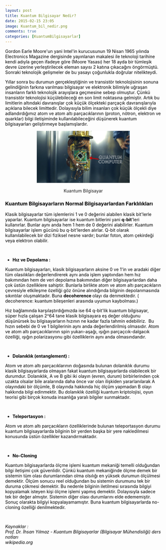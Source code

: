 ```yaml
---
layout: post
title: Kuantum Bilgisayar Nedir?
date: 2015-02-15 23:05
image: Kuantum_bil_nedir.png
comments: true
categories: [KuantumBilgisayarlar]
---
```

<p class="firstHeading" lang="tr"><span style="color:#000000;">Gordon Earle Moore'un yani Intel'in kurucusunun 19 Nisan 1965 yılında Electronics Magazine dergisinde yayınlanan makalesi ile teknoloji tarihine kendi adıyla geçen ifadeye göre (Moore Yasası) her 18 ayda bir tümleşik devre üzerine yerleştirilecek eleman sayısı 2 katına çıkacağını öngörmüştü. Sonraki teknolojik gelişmeler de bu yasayı çoğunlukla doğrular nitelikteydi.</span></p>
<p class="firstHeading" lang="tr"><span style="color:#000000;">Yıllar sonra bu durumun gerçekleştiğinin ve transistör teknolojisinin sonuna gelindiğinin farkına varılması bilgisayar ve elektronik bilimiyle uğraşan insanların farklı teknolojik arayışlara geçmesine sebep olmuştur. Çünkü transistör teknolojisi küçülebileceği en son limit noktasına gelmiştir. Artık bu limitlerin altındaki davranışlar çok küçük ölçekteki parçaçık davranışlarıyla açıklana bilecek limittedir. Dolayısıyla bilim insanları çok küçük ölçekli diye adlandırdığımız atom ve atom altı parçacıklarının (proton, nötron, elektron ve quarklar) bilgi iletişiminde kullanılabileceğini düşünerek kuantum bilgisayarları geliştirmeye başlamışlardır.  </span></p>

<center>
<a href="/images/kuantum-bilgisayar.jpg"><img class="size-medium wp-image-454" src="/images/kuantum-bilgisayar.jpg" alt="Kuantum Bilgisayar" width="300" height="168" /></a> <p>Kuantum Bilgisayar</p>
</center>
<h3><span style="color:#000000;"><strong>Kuantum Bilgisayarların Normal Bilgisayarlardan Farklılıkları </strong></span></h3>
<span style="color:#000000;">Klasik bilgisayarlar tüm işlemlerini 1 ve 0 değerini alabilen klasik bit'lerle yaparlar. Kuantum bilgisayarlar ise kuantum bitlerini yani <strong>q-bit</strong>'leri kullanırlar. Bunlar aynı anda hem 1 hem de 0 değerini alabilirler. Kuantum bilgisayarlar işlem gücünü bu q-bit'lerden alırlar. Q-bit olarak kullanılabilecek bir dizi fiziksel nesne vardır; bunlar foton, atom çekirdeği veya elektron olabilir. </span>

&nbsp;
<ul>
 	<li><span style="color:#000000;"><strong>Hız ve Depolama : </strong></span></li>
</ul>
<span style="color:#000000;">Kuantum bilgisayarları, klasik bilgisayarların aksine 0 ve 1'in ve aradaki diğer tüm olasılıkları değerlendirerek aynı anda işlem yaptıından hem hız bakımından hem de veri depolama bakımından diğer bilgisayarlardan daha çok üstün özelliklere sahiptir. Bunlarla birlikte atom ve atom altı parçacıkların çevresiyle etkileşme özelliği göz önüne alındığında bilginin depolanmasında sıkıntılar oluşmaktadır. Buna <strong>decoherence </strong>olayı da denmektedir. ( decoherence: kuantum bileşenleri arasında uyumun kaybolması.)</span>

<span style="color:#000000;">Hız bağlamında karşılaştırdığımızda ise 64 q-bit'lik kuantum bilgisayar, süper hızla çalışan 2^64 tane klasik bilgisayara eş değer olduğunu düşünürsek bu bilgisayarların hızının ne kadar fazla tahmin edebiliriz.  Bu hızın sebebi de 0 ve 1 bilgilerinin aynı anda değerlendirilmiş olmasıdır. Atom ve atom altı parçacıklarının spin yukarı-aşağı, ışığın parçaçcık-dalgacık özelliği, ışığın polarizasyonu gibi özelliklerin aynı anda olmasındandır.</span>

&nbsp;
<ul>
 	<li style="text-align:justify;"><span style="color:#000000;"><strong>Dolanıklık (entanglement) :</strong></span></li>
</ul>
<span style="color:#000000;">Atom ve atom altı parçacıklarının doğasında bulunan dolanıklık durumu klasik bilgisayarlarda olmayan fakat kuantum bilgisayarlarda olabilecek bir durumdur. Dolanıklık, A ve B gibi iki olayın (evren, durum) birbirlerinden çok uzakta olsalar bile aralarında daha önce var olan ilişkiden yararlanılarak A olayındaki bir ölçümle, B olayında hakkında hiç ölçüm yapmadan B olayı hakkında bilgi edinmektir. Bu dolanıklık özelliği kuantum kriptolojisi, oyun teorisi gibi birçok konuda insanlığa yaralı bilgiler sunmaktadır.</span>

&nbsp;
<ul>
 	<li><span style="color:#000000;"><strong>Teleportasyon :</strong></span></li>
</ul>
<span style="color:#000000;">Atom ve atom altı parçacıkların özelliklerinde bulunan teleportasyon durumu kuantum bilgisayarlarda bilginin bir yerden başka bir yere nakledilmesi konusunda üstün özellikler kazandırmaktadır.</span>

<span style="color:#000000;"> </span>
<ul>
 	<li><span style="color:#000000;"><strong>No-Cloning</strong></span></li>
</ul>
<span style="color:#000000;">Kuantum bilgisayarlarda ölçme işlemi kuantum mekaniği temelli olduğundan bilgi iletişimi çok güvenlidir. Çünkü kuantum mekaniğinde ölçme demek bir sistemin tüm olası durumlarından olma olsılığı en yüksek durumun ölçülmesi demektir. Ölçüm sonucu reel olduğundan bu sistemin durumunu tek bir duruma çökmesi demektir. Bu nedenle bilginin iletilmesi sırasında bilgiyi kopyalamak isteyen kişi ölçme işlemi yapmış demektir. Dolayısıyla sadece tek bir değer almıştır. Sistemin diğer olası durumlarını elde edememiştir. Sonuç olarakta bilgiyi kopyalayamamıştır. Buna kuantum bilgisayarlarda no-cloning özelliği denilmektedir.</span>

<span style="color:#000000;"> </span>

<address><span style="color:#000000;">Kaynaklar :</span></address><address><span style="color:#000000;">Prof. Dr. İhsan Yılmaz - Kuantum Bilgisayarlar (Bilgisayar Mühendisliği) ders notları</span></address><address><span style="color:#000000;">wikipedia.org</span></address>
